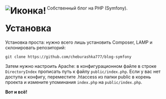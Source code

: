 # <img src="public/favicon.ico" alt="Иконка!" align="left">

Собственный блог на PHP (Symfony).

# Установка

Установка проста: нужно всего лишь установить Composer, LAMP и склонировать репозиторий:

```
git clone https://github.com/cheburashka777/blog-symfony
```

Затем нужно настроить Apache: в конфигурационном файле в строке `DirectoryIndex` прописать путь к файлу `public/index.php`. Если у вас нет доступа к конфигу, переместите .htaccess из папки public в корень проекта и измените упоминания `index.php` на `public/index.php`.

**Вот и всё!**